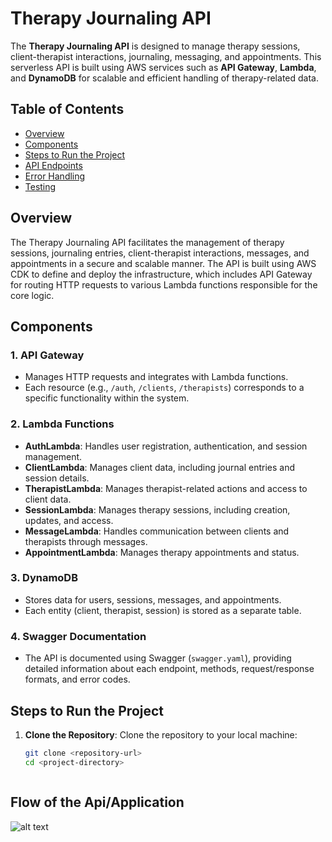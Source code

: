 # Therapy Journaling API

The **Therapy Journaling API** is designed to manage therapy sessions, client-therapist interactions, journaling, messaging, and appointments. This serverless API is built using AWS services such as **API Gateway**, **Lambda**, and **DynamoDB** for scalable and efficient handling of therapy-related data.

## Table of Contents

- [Overview](#overview)
- [Components](#components)
- [Steps to Run the Project](#steps-to-run-the-project)
- [API Endpoints](#api-endpoints)
- [Error Handling](#error-handling)
- [Testing](#testing)

## Overview

The Therapy Journaling API facilitates the management of therapy sessions, journaling entries, client-therapist interactions, messages, and appointments in a secure and scalable manner. The API is built using AWS CDK to define and deploy the infrastructure, which includes API Gateway for routing HTTP requests to various Lambda functions responsible for the core logic.

## Components

### 1. **API Gateway**
   - Manages HTTP requests and integrates with Lambda functions.
   - Each resource (e.g., `/auth`, `/clients`, `/therapists`) corresponds to a specific functionality within the system.

### 2. **Lambda Functions**
   - **AuthLambda**: Handles user registration, authentication, and session management.
   - **ClientLambda**: Manages client data, including journal entries and session details.
   - **TherapistLambda**: Manages therapist-related actions and access to client data.
   - **SessionLambda**: Manages therapy sessions, including creation, updates, and access.
   - **MessageLambda**: Handles communication between clients and therapists through messages.
   - **AppointmentLambda**: Manages therapy appointments and status.

### 3. **DynamoDB**
   - Stores data for users, sessions, messages, and appointments.
   - Each entity (client, therapist, session) is stored as a separate table.

### 4. **Swagger Documentation**
   - The API is documented using Swagger (`swagger.yaml`), providing detailed information about each endpoint, methods, request/response formats, and error codes.

## Steps to Run the Project

1. **Clone the Repository**:
   Clone the repository to your local machine:
   ```bash
   git clone <repository-url>
   cd <project-directory>



## Flow of the Api/Application


![alt text](<uml img.jpg>)